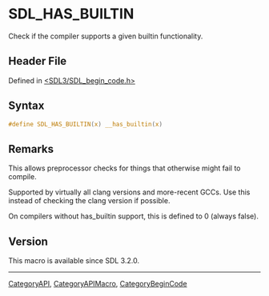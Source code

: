 # SDL_HAS_BUILTIN

Check if the compiler supports a given builtin functionality.

## Header File

Defined in [<SDL3/SDL_begin_code.h>](https://github.com/libsdl-org/SDL/blob/main/include/SDL3/SDL_begin_code.h)

## Syntax

```c
#define SDL_HAS_BUILTIN(x) __has_builtin(x)
```

## Remarks

This allows preprocessor checks for things that otherwise might fail to
compile.

Supported by virtually all clang versions and more-recent GCCs. Use this
instead of checking the clang version if possible.

On compilers without has_builtin support, this is defined to 0 (always
false).

## Version

This macro is available since SDL 3.2.0.





----
[CategoryAPI](CategoryAPI), [CategoryAPIMacro](CategoryAPIMacro), [CategoryBeginCode](CategoryBeginCode)

